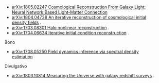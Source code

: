 * [arXiv:1805.02247 Cosmological Reconstruction From Galaxy Light: Neural Network Based Light-Matter Connection](https://arxiv.org/abs/1805.02247)  
* [arXiv:1804.04738 An iterative reconstruction of cosmological initial density fields](https://arxiv.org/abs/1804.04738) . 
* [arXiv:1703.08301 Halo nonlinear reconstruction](https://arxiv.org/abs/1703.08301) . 
* [arXiv:1704.06634 Iterative initial condition reconstruction](https://arxiv.org/abs/1704.06634) . 

Bono 
* [arXiv:1708.05250 Field dynamics inference via spectral density estimation](https://arxiv.org/abs/1708.05250)

Divulgativo 
* [arXiv:1803.10814 Measuring the Universe with galaxy redshift surveys](https://arxiv.org/abs/1803.10814) . 
